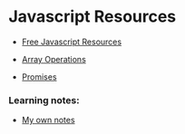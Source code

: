 # Javascript Resources

- [Free Javascript Resources](https://www.java5cript.com/)

- [Array Operations](https://danmartensen.svbtle.com/javascripts-map-reduce-and-filter)

- [Promises](https://www.sohamkamani.com/javascript/promises/)




### Learning notes:  
- [My own notes](https://foil-bagpipe-84b.notion.site/Javascript-wk-6-9-003b4dd6ab5d476aba6847128e8682ae?pvs=4)